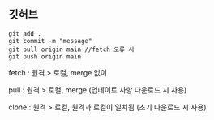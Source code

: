 ## 깃허브

    git add .
    git commit -m "message"
    git pull origin main //fetch 오류 시
    git push origin main

fetch : 원격 > 로컬, merge 없이

pull : 원격 > 로컬, merge (업데이트 사항 다운로드 시 사용)

clone : 원격 > 로컬, 원격과 로컬이 일치됨 (초기 다운로드 시 사용)
